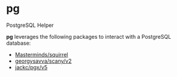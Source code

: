 # pg

PostgreSQL Helper

**pg** leverages the following packages to interact with a PostgreSQL database:

- [Masterminds/squirrel](https://github.com/Masterminds/squirrel)
- [georgysavva/scany/v2](https://github.com/georgysavva/scany)
- [jackc/pgx/v5](https://github.com/jackc/pgx)
